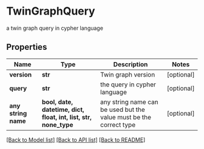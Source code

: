 # TwinGraphQuery

a twin graph query in cypher language

## Properties
Name | Type | Description | Notes
------------ | ------------- | ------------- | -------------
**version** | **str** | Twin graph version | [optional] 
**query** | **str** | the query in cypher language | [optional] 
**any string name** | **bool, date, datetime, dict, float, int, list, str, none_type** | any string name can be used but the value must be the correct type | [optional]

[[Back to Model list]](../README.md#documentation-for-models) [[Back to API list]](../README.md#documentation-for-api-endpoints) [[Back to README]](../README.md)



